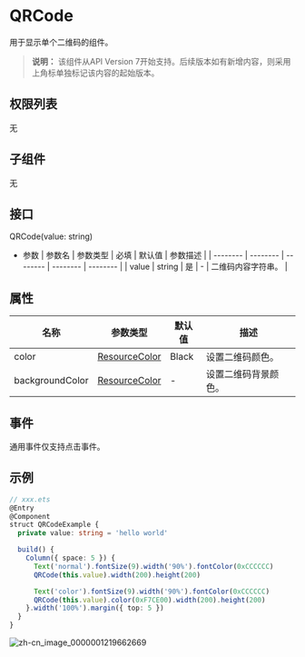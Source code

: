 # QRCode

用于显示单个二维码的组件。

>  **说明：**
> 该组件从API Version 7开始支持。后续版本如有新增内容，则采用上角标单独标记该内容的起始版本。


## 权限列表

无


## 子组件

无


## 接口

QRCode(value: string)

- 参数
  | 参数名 | 参数类型 | 必填 | 默认值 | 参数描述 |
  | -------- | -------- | -------- | -------- | -------- |
  | value | string | 是 | - | 二维码内容字符串。 |


## 属性

| 名称 | 参数类型 | 默认值 | 描述 |
| -------- | -------- | -------- | -------- |
| color | [ResourceColor](../../ui/ts-types.md) | Black | 设置二维码颜色。 |
| backgroundColor | [ResourceColor](../../ui/ts-types.md) | - | 设置二维码背景颜色。 |


## 事件

通用事件仅支持点击事件。


## 示例

```ts
// xxx.ets
@Entry
@Component
struct QRCodeExample {
  private value: string = 'hello world'

  build() {
    Column({ space: 5 }) {
      Text('normal').fontSize(9).width('90%').fontColor(0xCCCCCC)
      QRCode(this.value).width(200).height(200)

      Text('color').fontSize(9).width('90%').fontColor(0xCCCCCC)
      QRCode(this.value).color(0xF7CE00).width(200).height(200)
    }.width('100%').margin({ top: 5 })
  }
}
```

![zh-cn_image_0000001219662669](figures/zh-cn_image_0000001219662669.png)
